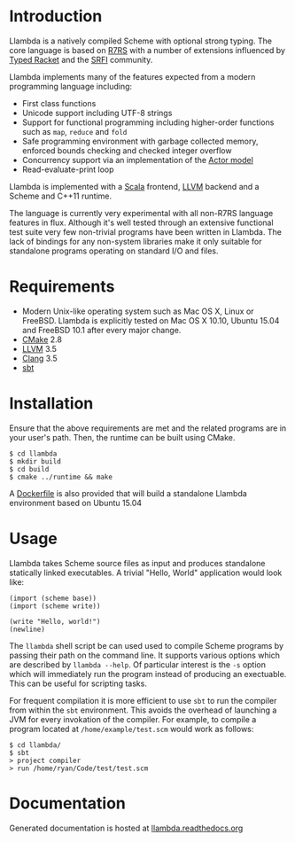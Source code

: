 Introduction
============

Llambda is a natively compiled Scheme with optional strong typing. The core language is based on [R7RS](http://trac.sacrideo.us/wg/raw-attachment/wiki/WikiStart/r7rs.pdf) with a number of extensions influenced by [Typed Racket](http://docs.racket-lang.org/ts-guide/) and the [SRFI](http://srfi.schemers.org) community.

Llambda implements many of the features expected from a modern programming language including:

* First class functions
* Unicode support including UTF-8 strings
* Support for functional programming including higher-order functions such as ``map``, ``reduce`` and ``fold``
* Safe programming environment with garbage collected memory, enforced bounds checking and checked integer overflow
* Concurrency support via an implementation of the [Actor model](http://en.wikipedia.org/wiki/Actor_model)
* Read-evaluate-print loop

Llambda is implemented with a [Scala](http://www.scala-lang.org) frontend, [LLVM](http://llvm.org) backend and a Scheme and C++11 runtime.

The language is currently very experimental with all non-R7RS language features in flux. Although it's well tested through an extensive functional test suite very few non-trivial programs have been written in Llambda. The lack of bindings for any non-system libraries make it only suitable for standalone programs operating on standard I/O and files.

Requirements
============

* Modern Unix-like operating system such as Mac OS X, Linux or FreeBSD. Llambda is explicitly tested on Mac OS X 10.10, Ubuntu 15.04 and FreeBSD 10.1 after every major change.
* [CMake](http://www.cmake.org) 2.8
* [LLVM](http://llvm.org) 3.5
* [Clang](http://clang.llvm.org) 3.5
* [sbt](http://www.scala-sbt.org)

Installation
============

Ensure that the above requirements are met and the related programs are in your user's path. Then, the runtime can be built using CMake.

```
$ cd llambda
$ mkdir build
$ cd build
$ cmake ../runtime && make
```

A [Dockerfile](https://docs.docker.com/reference/builder/) is also provided that will build a standalone Llambda environment based on Ubuntu 15.04

Usage
=====

Llambda takes Scheme source files as input and produces standalone statically linked executables. A trivial "Hello, World" application would look like:
```racket
(import (scheme base))
(import (scheme write))

(write "Hello, world!")
(newline)
```

The ``llambda`` shell script be can used used to compile Scheme programs by passing their path on the command line. It supports various options which are described by ``llambda --help``. Of particular interest is the ``-s`` option which will immediately run the program instead of producing an exectuable. This can be useful for scripting tasks.

For frequent compilation it is more efficient to use ``sbt`` to run the compiler from within the ``sbt`` environment. This avoids the overhead of launching a JVM for every invokation of the compiler. For example, to compile a program located at ``/home/example/test.scm`` would work as follows:

```
$ cd llambda/
$ sbt
> project compiler
> run /home/ryan/Code/test/test.scm
```

Documentation
=============

Generated documentation is hosted at [llambda.readthedocs.org](http://llambda.readthedocs.org/)
